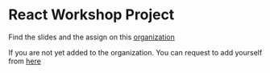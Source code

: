 # React Workshop Project

Find the slides and the assign on this [organization](https://github.com/orgs/CSITAN-React-workshop/repositories)

If you are not yet added to the organization. You can request to add yourself from [here](https://github.com/Parajulibkrm/react-workshop/issues/new?assignees=Parajulibkrm&labels=&template=request-to-add-to-github-organization.md&title=%5BREQUEST%5D)